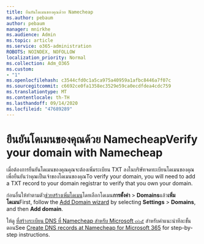 ```yaml
---
title: ยืนยันโดเมนของคุณด้วย Namecheap
ms.author: pebaum
author: pebaum
manager: mnirkhe
ms.audience: Admin
ms.topic: article
ms.service: o365-administration
ROBOTS: NOINDEX, NOFOLLOW
localization_priority: Normal
ms.collection: Adm_O365
ms.custom:
- "1"
ms.openlocfilehash: c3544cfd0c1a5ca975a40959a1afbc8446a7f07c
ms.sourcegitcommit: c6692ce0fa1358ec3529e59ca0ecdfdea4cdc759
ms.translationtype: MT
ms.contentlocale: th-TH
ms.lasthandoff: 09/14/2020
ms.locfileid: "47689289"
---
```

# <a name="verify-your-domain-with-namecheap"></a><span data-ttu-id="da400-102">ยืนยันโดเมนของคุณด้วย Namecheap</span><span class="sxs-lookup"><span data-stu-id="da400-102">Verify your domain with Namecheap</span></span>

<span data-ttu-id="da400-103">เมื่อต้องการยืนยันโดเมนของคุณคุณจะต้องเพิ่มระเบียน TXT ลงในบริษัทจดทะเบียนโดเมนของคุณเพื่อยืนยันว่าคุณเป็นเจ้าของโดเมนของคุณ</span><span class="sxs-lookup"><span data-stu-id="da400-103">To verify your domain, you will need to add a TXT record to your domain registrar to verify that you own your domain.</span></span> 

<span data-ttu-id="da400-104">ก่อนอื่นให้ทำตามตัว[ช่วยสร้างเพิ่มโดเมน](https://portal.office.com/adminportal/home#/Domains)โดยเลือกโดเมน**การตั้งค่า** \> **Domains**แล้ว**เพิ่มโดเมน**</span><span class="sxs-lookup"><span data-stu-id="da400-104">First, follow the [Add Domain wizard](https://portal.office.com/adminportal/home#/Domains) by selecting **Settings** \> **Domains**, and then **Add domain**.</span></span>
  
<span data-ttu-id="da400-105">ให้ดู [ที่สร้างระเบียน DNS ที่ Namecheap สำหรับ Microsoft ๓๖๕](https://docs.microsoft.com/microsoft-365/admin/dns/create-dns-records-at-namecheap) สำหรับคำแนะนำทีละขั้นตอน</span><span class="sxs-lookup"><span data-stu-id="da400-105">See [Create DNS records at Namecheap for Microsoft 365](https://docs.microsoft.com/microsoft-365/admin/dns/create-dns-records-at-namecheap) for step-by-step instructions.</span></span>